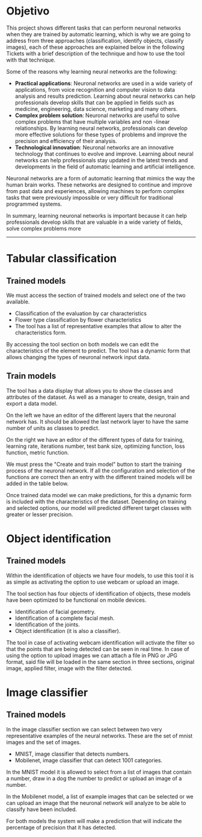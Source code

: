 # Objetivo

This project shows different tasks that can perform neuronal networks when they are trained by automatic learning, which is why we are going to address from three approaches (classification, identify objects, classify images), each of these approaches are explained below in the following Tickets with a brief description of the technique and how to use the tool with that technique.

Some of the reasons why learning neural networks are the following:

* **Practical applications**: Neuronal networks are used in a wide variety of applications, from voice recognition and computer vision to data analysis and results prediction. Learning about neural networks can help professionals develop skills that can be applied in fields such as medicine, engineering, data science, marketing and many others.
* **Complex problem solution**: Neuronal networks are useful to solve complex problems that have multiple variables and non -linear relationships. By learning neural networks, professionals can develop more effective solutions for these types of problems and improve the precision and efficiency of their analysis.
* **Technological innovation**: Neuronal networks are an innovative technology that continues to evolve and improve. Learning about neural networks can help professionals stay updated in the latest trends and developments in the field of automatic learning and artificial intelligence.

Neuronal networks are a form of automatic learning that mimics the way the human brain works. These networks are designed to continue and improve from past data and experiences, allowing machines to perform complex tasks that were previously impossible or very difficult for traditional programmed systems.

In summary, learning neuronal networks is important because it can help professionals develop skills that are valuable in a wide variety of fields, solve complex problems more

* * *

# Tabular classification

## Trained models

We must access the section of trained models and select one of the two available.

* Classification of the evaluation by car characteristics
* Flower type classification by flower characteristics
* The tool has a list of representative examples that allow to alter the characteristics form.

By accessing the tool section on both models we can edit the characteristics of the element to predict. The tool has a dynamic form that allows changing the types of neuronal network input data.

## Train models

The tool has a data display that allows you to show the classes and attributes of the dataset. As well as a manager to create, design, train and export a data model.

On the left we have an editor of the different layers that the neuronal network has. It should be allowed the last network layer to have the same number of units as classes to predict.

On the right we have an editor of the different types of data for training, learning rate, iterations number, test bank size, optimizing function, loss function, metric function.

We must press the "Create and train model" button to start the training process of the neuronal network. If all the configuration and selection of the functions are correct then an entry with the different trained models will be added in the table below.

Once trained data model we can make predictions, for this a dynamic form is included with the characteristics of the dataset. Depending on training and selected options, our model will predicted different target classes with greater or lesser precision.


# Object identification

## Trained models

Within the identification of objects we have four models, to use this tool it is as simple as activating the option to use webcam or upload an image.

The tool section has four objects of identification of objects, these models have been optimized to be functional on mobile devices.

* Identification of facial geometry.
* Identification of a complete facial mesh.
* Identification of the joints.
* Object identification (it is also a classifier).

The tool in case of activating webcam identification will activate the filter so that the points that are being detected can be seen in real time. In case of using the option to upload images we can attach a file in PNG or JPG format, said file will be loaded in the same section in three sections, original image, applied filter, image with the filter detected.

# Image classifier

## Trained models

In the image classifier section we can select between two very representative examples of the neural networks. These are the set of mnist images and the set of images.

* MNIST, image classifier that detects numbers.
* Mobilenet, image classifier that can detect 1001 categories.

In the MNIST model it is allowed to select from a list of images that contain a number, draw in a dog the number to predict or upload an image of a number.

In the Mobilenet model, a list of example images that can be selected or we can upload an image that the neuronal network will analyze to be able to classify have been included.

For both models the system will make a prediction that will indicate the percentage of precision that it has detected.

